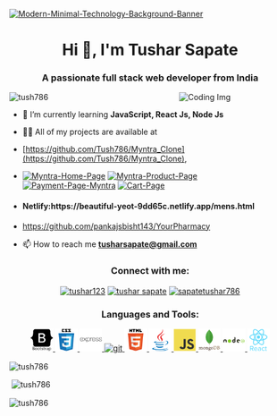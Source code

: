 <a href="https://ibb.co/bgRn1nK"><img src="https://i.ibb.co/Y7TG2GL/Modern-Minimal-Technology-Background-Banner.png" alt="Modern-Minimal-Technology-Background-Banner" border="0" width="1000px" height="250px" ></a>
<h1 align="center">Hi 👋, I'm Tushar Sapate</h1>
<h3 align="center">A passionate full stack web developer from India</h3>

<img align="right" alt="Coding Img" width="200px" margin-left="30px" margin-bottom="700px" src="https://user-images.githubusercontent.com/55389276/140866485-8fb1c876-9a8f-4d6a-98dc-08c4981eaf70.gif">

<p align="left"> <img src="https://komarev.com/ghpvc/?username=tush786&label=Profile%20views&color=0e75b6&style=flat" alt="tush786" /> </p>

- 🌱 I’m currently learning **JavaScript, React Js, Node Js**

- 👨‍💻 All of my projects are available at
- [https://github.com/Tush786/Myntra_Clone](https://github.com/Tush786/Myntra_Clone),
- <a href="https://ibb.co/M2h2BMH"><img src="https://i.ibb.co/2n6nZgr/Myntra-Home-Page.png" alt="Myntra-Home-Page" border="0" width="305px"></a>
<a href="https://ibb.co/nwTbRmh"><img src="https://i.ibb.co/103LbQH/Myntra-Product-Page.png" alt="Myntra-Product-Page" border="0" width="305px"></a>
<a href="https://ibb.co/hHdz3Vs"><img src="https://i.ibb.co/9245QWn/Payment-Page-Myntra.png" alt="Payment-Page-Myntra" border="0"  width="305px" margin-left="50px"></a>
<a href="https://ibb.co/zfTJzQW"><img src="https://i.ibb.co/kcs1t5V/Cart-Page.png" alt="Cart-Page" border="0" width="305px"></a>
- <h4>Netlify:https://beautiful-yeot-9dd65c.netlify.app/mens.html</h4>
- https://github.com/pankajsbisht143/YourPharmacy

- 📫 How to reach me **tusharsapate@gmail.com**

<h3 align="center">Connect with me:</h3>
<p align="center">
<a href="https://codepen.io/tushar123" target="blank"><img align="center" src="https://raw.githubusercontent.com/rahuldkjain/github-profile-readme-generator/master/src/images/icons/Social/codepen.svg" alt="tushar123" height="30" width="40" /></a>
<a href="https://linkedin.com/in/tushar sapate" target="blank"><img align="center" src="https://raw.githubusercontent.com/rahuldkjain/github-profile-readme-generator/master/src/images/icons/Social/linked-in-alt.svg" alt="tushar sapate" height="30" width="40" /></a>
<a href="https://instagram.com/sapatetushar786" target="blank"><img align="center" src="https://raw.githubusercontent.com/rahuldkjain/github-profile-readme-generator/master/src/images/icons/Social/instagram.svg" alt="sapatetushar786" height="30" width="40" /></a>
</p>

<h3 align="center">Languages and Tools:</h3>
<p align="center"> <a href="https://getbootstrap.com" target="_blank" rel="noreferrer"> <img src="https://raw.githubusercontent.com/devicons/devicon/master/icons/bootstrap/bootstrap-plain-wordmark.svg" alt="bootstrap" width="40" height="40"/> </a> <a href="https://www.w3schools.com/css/" target="_blank" rel="noreferrer"> <img src="https://raw.githubusercontent.com/devicons/devicon/master/icons/css3/css3-original-wordmark.svg" alt="css3" width="40" height="40"/> </a> <a href="https://expressjs.com" target="_blank" rel="noreferrer"> <img src="https://raw.githubusercontent.com/devicons/devicon/master/icons/express/express-original-wordmark.svg" alt="express" width="40" height="40"/> </a> <a href="https://git-scm.com/" target="_blank" rel="noreferrer"> <img src="https://www.vectorlogo.zone/logos/git-scm/git-scm-icon.svg" alt="git" width="40" height="40"/> </a> <a href="https://www.w3.org/html/" target="_blank" rel="noreferrer"> <img src="https://raw.githubusercontent.com/devicons/devicon/master/icons/html5/html5-original-wordmark.svg" alt="html5" width="40" height="40"/> </a> <a href="https://www.java.com" target="_blank" rel="noreferrer"> <img src="https://raw.githubusercontent.com/devicons/devicon/master/icons/java/java-original.svg" alt="java" width="40" height="40"/> </a> <a href="https://developer.mozilla.org/en-US/docs/Web/JavaScript" target="_blank" rel="noreferrer"> <img src="https://raw.githubusercontent.com/devicons/devicon/master/icons/javascript/javascript-original.svg" alt="javascript" width="40" height="40"/> </a> <a href="https://www.mongodb.com/" target="_blank" rel="noreferrer"> <img src="https://raw.githubusercontent.com/devicons/devicon/master/icons/mongodb/mongodb-original-wordmark.svg" alt="mongodb" width="40" height="40"/> </a> <a href="https://nodejs.org" target="_blank" rel="noreferrer"> <img src="https://raw.githubusercontent.com/devicons/devicon/master/icons/nodejs/nodejs-original-wordmark.svg" alt="nodejs" width="40" height="40"/> </a> <a href="https://reactjs.org/" target="_blank" rel="noreferrer"> <img src="https://raw.githubusercontent.com/devicons/devicon/master/icons/react/react-original-wordmark.svg" alt="react" width="40" height="40"/> </a> </p>

<p><img align="center" src="https://github-readme-stats.vercel.app/api/top-langs?username=tush786&show_icons=true&locale=en&layout=compact" alt="tush786" /></p>

<p>&nbsp;<img align="center" src="https://github-readme-stats.vercel.app/api?username=tush786&show_icons=true&locale=en" alt="tush786" /></p>

<p><img align="center" src="https://github-readme-streak-stats.herokuapp.com/?user=tush786&" alt="tush786" /></p>

<!--
**Tush786/Tush786** is a ✨ _special_ ✨ repository because its `README.md` (this file) appears on your GitHub profile.

Here are some ideas to get you started:

- 🔭 I’m currently working on ...
- 🌱 I’m currently learning ...
- 👯 I’m looking to collaborate on ...
- 🤔 I’m looking for help with ...
- 💬 Ask me about ...
- 📫 How to reach me: ...
- 😄 Pronouns: ...
- ⚡ Fun fact: ...
-->
